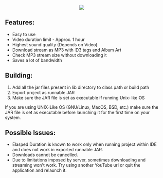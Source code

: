 <p align="center">
  <img src="https://raw.githubusercontent.com/kvsjxd/YouMusix/gh-pages/images/Screenshot.png">
</p>

## Features:

* Easy to use
* Video duration limit - Approx. 1 hour
* Highest sound quality (Depends on Video)
* Download stream as MP3 with ID3 tags and Album Art
* Check MP3 stream size without downloading it
* Saves a lot of bandwidth

## Building:

1. Add all the jar files present in lib directory to class path or build path
2. Export project as runnable JAR
3. Make sure the JAR file is set as executable if running Unix-like OS

If you are using UNIX-Like OS (GNU/Linux, MacOS, BSD, etc.) make sure the JAR file is set as executable before launching it for the first time on your system.

## Possible Issues:

* Elasped Duration is known to work only when running project within IDE and does not work in exported runnable JAR.
* Downloads cannot be cancelled.
* Due to limitations imposed by server, sometimes downloading and streaming won't work. Try using another YouTube url or quit the application and relaunch it.
